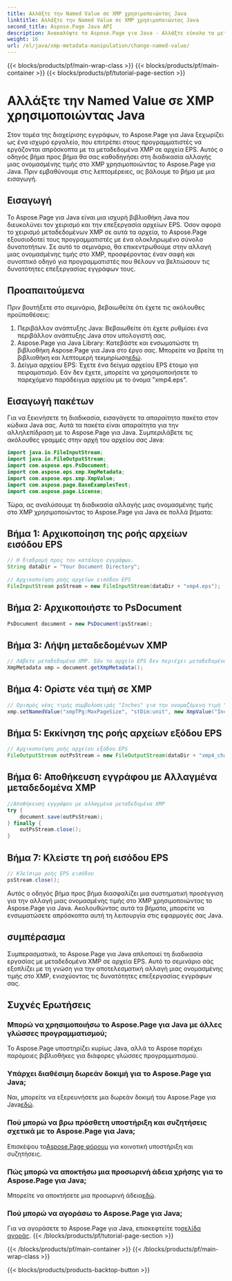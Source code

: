 ```yaml
---
title: Αλλάξτε την Named Value σε XMP χρησιμοποιώντας Java
linktitle: Αλλάξτε την Named Value σε XMP χρησιμοποιώντας Java
second_title: Aspose.Page Java API
description: Ανακαλύψτε το Aspose.Page για Java - Αλλάξτε εύκολα τα μεταδεδομένα XMP σε αρχεία EPS με τον αναλυτικό οδηγό μας για βελτιωμένη επεξεργασία εγγράφων.
weight: 16
url: /el/java/xmp-metadata-manipulation/change-named-value/
---
```


{{< blocks/products/pf/main-wrap-class >}}
{{< blocks/products/pf/main-container >}}
{{< blocks/products/pf/tutorial-page-section >}}

# Αλλάξτε την Named Value σε XMP χρησιμοποιώντας Java

Στον τομέα της διαχείρισης εγγράφων, το Aspose.Page για Java ξεχωρίζει ως ένα ισχυρό εργαλείο, που επιτρέπει στους προγραμματιστές να εργάζονται απρόσκοπτα με τα μεταδεδομένα XMP σε αρχεία EPS. Αυτός ο οδηγός βήμα προς βήμα θα σας καθοδηγήσει στη διαδικασία αλλαγής μιας ονομασμένης τιμής στο XMP χρησιμοποιώντας το Aspose.Page για Java. Πριν εμβαθύνουμε στις λεπτομέρειες, ας βάλουμε το βήμα με μια εισαγωγή.
## Εισαγωγή
Το Aspose.Page για Java είναι μια ισχυρή βιβλιοθήκη Java που διευκολύνει τον χειρισμό και την επεξεργασία αρχείων EPS. Όσον αφορά το χειρισμό μεταδεδομένων XMP σε αυτά τα αρχεία, το Aspose.Page εξουσιοδοτεί τους προγραμματιστές με ένα ολοκληρωμένο σύνολο δυνατοτήτων. Σε αυτό το σεμινάριο, θα επικεντρωθούμε στην αλλαγή μιας ονομασμένης τιμής στο XMP, προσφέροντας έναν σαφή και συνοπτικό οδηγό για προγραμματιστές που θέλουν να βελτιώσουν τις δυνατότητες επεξεργασίας εγγράφων τους.
## Προαπαιτούμενα
Πριν βουτήξετε στο σεμινάριο, βεβαιωθείτε ότι έχετε τις ακόλουθες προϋποθέσεις:
1. Περιβάλλον ανάπτυξης Java: Βεβαιωθείτε ότι έχετε ρυθμίσει ένα περιβάλλον ανάπτυξης Java στον υπολογιστή σας.
2.  Aspose.Page για Java Library: Κατεβάστε και ενσωματώστε τη βιβλιοθήκη Aspose.Page για Java στο έργο σας. Μπορείτε να βρείτε τη βιβλιοθήκη και λεπτομερή τεκμηρίωση[εδώ](https://reference.aspose.com/page/java/).
3. Δείγμα αρχείου EPS: Έχετε ένα δείγμα αρχείου EPS έτοιμο για πειραματισμό. Εάν δεν έχετε, μπορείτε να χρησιμοποιήσετε το παρεχόμενο παράδειγμα αρχείου με το όνομα "xmp4.eps".
## Εισαγωγή πακέτων
Για να ξεκινήσετε τη διαδικασία, εισαγάγετε τα απαραίτητα πακέτα στον κώδικα Java σας. Αυτά τα πακέτα είναι απαραίτητα για την αλληλεπίδραση με το Aspose.Page για Java. Συμπεριλάβετε τις ακόλουθες γραμμές στην αρχή του αρχείου σας Java:
```java
import java.io.FileInputStream;
import java.io.FileOutputStream;
import com.aspose.eps.PsDocument;
import com.aspose.eps.xmp.XmpMetadata;
import com.aspose.eps.xmp.XmpValue;
import com.aspose.page.BaseExamplesTest;
import com.aspose.page.License;
```
Τώρα, ας αναλύσουμε τη διαδικασία αλλαγής μιας ονομασμένης τιμής στο XMP χρησιμοποιώντας το Aspose.Page για Java σε πολλά βήματα:
## Βήμα 1: Αρχικοποίηση της ροής αρχείων εισόδου EPS
```java
// Η διαδρομή προς τον κατάλογο εγγράφων.
String dataDir = "Your Document Directory";
        
// Αρχικοποίηση ροής αρχείων εισόδου EPS
FileInputStream psStream = new FileInputStream(dataDir + "xmp4.eps");
```
## Βήμα 2: Αρχικοποιήστε το PsDocument
```java
PsDocument document = new PsDocument(psStream);
```
## Βήμα 3: Λήψη μεταδεδομένων XMP
```java
// Λάβετε μεταδεδομένα XMP. Εάν το αρχείο EPS δεν περιέχει μεταδεδομένα XMP, λαμβάνουμε ένα νέο γεμάτο με τιμές από σχόλια μεταδεδομένων PS (%%Creator, %%CreateDate, %%Title, κ.λπ.)
XmpMetadata xmp = document.getXmpMetadata();
```
## Βήμα 4: Ορίστε νέα τιμή σε XMP
```java
// Ορισμός νέας τιμής συμβολοσειράς "Inches" για την ονομαζόμενη τιμή "stDim:unit" της δομής "xmpTPg:MaxPageSize"
xmp.setNamedValue("xmpTPg:MaxPageSize", "stDim:unit", new XmpValue("Inches"));
```
## Βήμα 5: Εκκίνηση της ροής αρχείων εξόδου EPS
```java
// Αρχικοποίηση ροής αρχείου εξόδου EPS
FileOutputStream outPsStream = new FileOutputStream(dataDir + "xmp4_changed.eps");
```
## Βήμα 6: Αποθήκευση εγγράφου με Αλλαγμένα μεταδεδομένα XMP
```java
//Αποθήκευση εγγράφου με αλλαγμένα μεταδεδομένα XMP
try {			
    document.save(outPsStream);
} finally {
    outPsStream.close();
}
```
## Βήμα 7: Κλείστε τη ροή εισόδου EPS
```java
// Κλείσιμο ροής EPS εισόδου
psStream.close();
```
Αυτός ο οδηγός βήμα προς βήμα διασφαλίζει μια συστηματική προσέγγιση για την αλλαγή μιας ονομασμένης τιμής στο XMP χρησιμοποιώντας το Aspose.Page για Java. Ακολουθώντας αυτά τα βήματα, μπορείτε να ενσωματώσετε απρόσκοπτα αυτή τη λειτουργία στις εφαρμογές σας Java.
## συμπέρασμα
Συμπερασματικά, το Aspose.Page για Java απλοποιεί τη διαδικασία εργασίας με μεταδεδομένα XMP σε αρχεία EPS. Αυτό το σεμινάριο σάς εξοπλίζει με τη γνώση για την αποτελεσματική αλλαγή μιας ονομασμένης τιμής στο XMP, ενισχύοντας τις δυνατότητες επεξεργασίας εγγράφων σας.
## Συχνές Ερωτήσεις
### Μπορώ να χρησιμοποιήσω το Aspose.Page για Java με άλλες γλώσσες προγραμματισμού;
Το Aspose.Page υποστηρίζει κυρίως Java, αλλά το Aspose παρέχει παρόμοιες βιβλιοθήκες για διάφορες γλώσσες προγραμματισμού.
### Υπάρχει διαθέσιμη δωρεάν δοκιμή για το Aspose.Page για Java;
 Ναι, μπορείτε να εξερευνήσετε μια δωρεάν δοκιμή του Aspose.Page για Java[εδώ](https://releases.aspose.com/).
### Πού μπορώ να βρω πρόσθετη υποστήριξη και συζητήσεις σχετικά με το Aspose.Page για Java;
 Επισκέψου το[Aspose.Page φόρουμ](https://forum.aspose.com/c/page/39) για κοινοτική υποστήριξη και συζητήσεις.
### Πώς μπορώ να αποκτήσω μια προσωρινή άδεια χρήσης για το Aspose.Page για Java;
 Μπορείτε να αποκτήσετε μια προσωρινή άδεια[εδώ](https://purchase.aspose.com/temporary-license/).
### Πού μπορώ να αγοράσω το Aspose.Page για Java;
 Για να αγοράσετε το Aspose.Page για Java, επισκεφτείτε το[σελίδα αγοράς](https://purchase.aspose.com/buy).
{{< /blocks/products/pf/tutorial-page-section >}}

{{< /blocks/products/pf/main-container >}}
{{< /blocks/products/pf/main-wrap-class >}}

{{< blocks/products/products-backtop-button >}}
